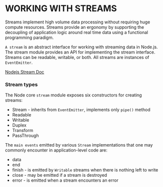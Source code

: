 # WORKING WITH STREAMS

Streams implement high volume data processing without requiring huge compute resources. Streams provide an ergonomy by supporting the decoupling of application logic around real time data using a functional programming paradigm.<br>

`A stream` is an abstract interface for working with streaming data in Node.js. The stream module provides an API for implementing the stream interface. Streams can be readable, writable, or both. All streams are instances of `EventEmitter`.<br>

[Nodejs Stream Doc](https://nodejs.org/api/stream.html#stream)

### Stream types

The Node core `stream` module exposes six constructors for creating streams:

- Stream - inherits from `EventEmitter`, implements only `pipe()` method
- Readable
- Writable
- Duplex
- Transform
- PassThrough

The `main events` emitted by various `Stream` implementations that one may commonly encounter in application-level code are:

- data
- end
- finish - is emitted by `Writable` streams when there is nothing left to write
- close - may be emitted if a stream is destroyed
- error - is emitted when a stream encounters an error